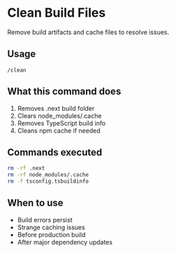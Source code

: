 # Clean Build Files

Remove build artifacts and cache files to resolve issues.

## Usage
```
/clean
```

## What this command does
1. Removes .next build folder
2. Clears node_modules/.cache
3. Removes TypeScript build info
4. Cleans npm cache if needed

## Commands executed
```bash
rm -rf .next
rm -rf node_modules/.cache
rm -f tsconfig.tsbuildinfo
```

## When to use
- Build errors persist
- Strange caching issues
- Before production build
- After major dependency updates